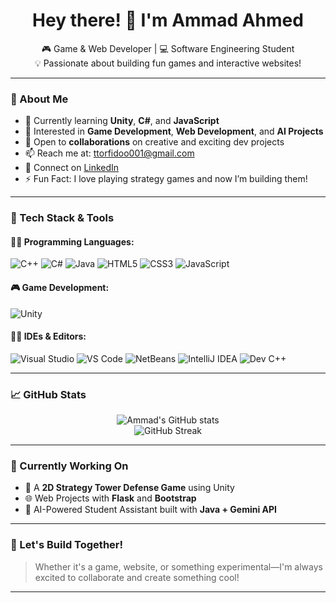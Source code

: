 <h1 align="center">Hey there! 👋 I'm Ammad Ahmed</h1>

<p align="center">
  🎮 Game & Web Developer | 💻 Software Engineering Student <br>
  💡 Passionate about building fun games and interactive websites!<br>
</p>

---

### 🚀 About Me

- 🌱 Currently learning **Unity**, **C#**, and **JavaScript**  
- 👀 Interested in **Game Development**, **Web Development**, and **AI Projects**
- 💞️ Open to **collaborations** on creative and exciting dev projects
- 📫 Reach me at: [ttorfidoo001@gmail.com](mailto:ttorfidoo001@gmail.com)  
- 🔗 Connect on [LinkedIn](https://www.linkedin.com/in/ammad-ahmed-608156338/)  
- ⚡ Fun Fact: I love playing strategy games and now I’m building them!

---

### 🧰 Tech Stack & Tools

#### 👨‍💻 Programming Languages:
![C++](https://img.shields.io/badge/C++-00599C?style=for-the-badge&logo=c%2b%2b&logoColor=white)
![C#](https://img.shields.io/badge/C%23-68217A?style=for-the-badge&logo=c-sharp&logoColor=white)
![Java](https://img.shields.io/badge/Java-ED8B00?style=for-the-badge&logo=java&logoColor=white)
![HTML5](https://img.shields.io/badge/HTML5-E34F26?style=for-the-badge&logo=html5&logoColor=white)
![CSS3](https://img.shields.io/badge/CSS3-1572B6?style=for-the-badge&logo=css3&logoColor=white)
![JavaScript](https://img.shields.io/badge/JavaScript-F7DF1E?style=for-the-badge&logo=javascript&logoColor=black)

#### 🎮 Game Development:
![Unity](https://img.shields.io/badge/Unity-100000?style=for-the-badge&logo=unity&logoColor=white)

#### 🧑‍💻 IDEs & Editors:
![Visual Studio](https://img.shields.io/badge/Visual_Studio-5C2D91?style=for-the-badge&logo=visual-studio&logoColor=white)
![VS Code](https://img.shields.io/badge/VS_Code-007ACC?style=for-the-badge&logo=visual-studio-code&logoColor=white)
![NetBeans](https://img.shields.io/badge/NetBeans-1B6AC6?style=for-the-badge&logo=apache-netbeans-ide&logoColor=white)
![IntelliJ IDEA](https://img.shields.io/badge/IntelliJ-000000?style=for-the-badge&logo=intellij-idea&logoColor=white)
![Dev C++](https://img.shields.io/badge/DevC++-A8B9CC?style=for-the-badge&logo=c&logoColor=black)

---

### 📈 GitHub Stats

<p align="center">
  <img src="https://github-readme-stats.vercel.app/api?username=ahmedammad1709&show_icons=true&theme=tokyonight" alt="Ammad's GitHub stats" />
  <br/>
  <img src="https://github-readme-streak-stats.herokuapp.com?user=ahmedammad1709&theme=tokyonight&hide_border=true" alt="GitHub Streak" />
</p>

---

### 🧠 Currently Working On

- 🎯 A **2D Strategy Tower Defense Game** using Unity
- 🌐 Web Projects with **Flask** and **Bootstrap**
- 🤖 AI-Powered Student Assistant built with **Java + Gemini API**

---

### 🙌 Let's Build Together!

> Whether it's a game, website, or something experimental—I'm always excited to collaborate and create something cool!

---

